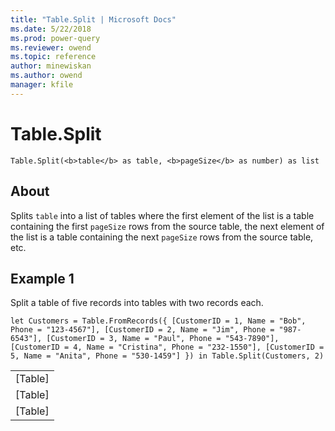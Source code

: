 ```yaml
---
title: "Table.Split | Microsoft Docs"
ms.date: 5/22/2018
ms.prod: power-query
ms.reviewer: owend
ms.topic: reference
author: minewiskan
ms.author: owend
manager: kfile
---
```

# Table.Split

`Table.Split(<b>table</b> as table, <b>pageSize</b> as number) as list`

## About
Splits `table` into a list of tables where the first element of the list is a table containing the first `pageSize` rows from the source table, the next element of the list is a table containing the next `pageSize` rows from the source table, etc.

## Example 1
Split a table of five records into tables with two records each.

`let Customers = Table.FromRecords({ [CustomerID = 1, Name = "Bob", Phone = "123-4567"], [CustomerID = 2, Name = "Jim", Phone = "987-6543"], [CustomerID = 3, Name = "Paul", Phone = "543-7890"], [CustomerID = 4, Name = "Cristina", Phone = "232-1550"], [CustomerID = 5, Name = "Anita", Phone = "530-1459"] }) in Table.Split(Customers, 2)`

<table> <tr><td>[Table]</td></tr> <tr><td>[Table]</td></tr> <tr><td>[Table]</td></tr> </table>